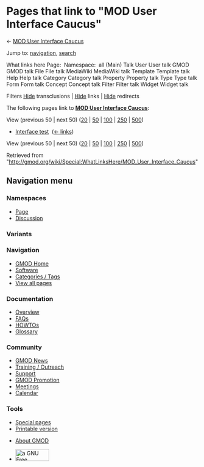 <div id="mw-page-base" class="noprint">

</div>

<div id="mw-head-base" class="noprint">

</div>

<div id="content" class="mw-body" role="main">

<span id="top"></span>

<div id="mw-js-message" style="display:none;">

</div>



# <span dir="auto">Pages that link to "MOD User Interface Caucus"</span>

<div id="bodyContent">

<div id="contentSub">

← [MOD User Interface
Caucus](/wiki/MOD_User_Interface_Caucus "MOD User Interface Caucus")

</div>

<div id="jump-to-nav" class="mw-jump">

Jump to: [navigation](#mw-navigation), [search](#p-search)

</div>

<div id="mw-content-text">

What links here Page:  Namespace:  all (Main) Talk User User talk GMOD
GMOD talk File File talk MediaWiki MediaWiki talk Template Template talk
Help Help talk Category Category talk Property Property talk Type Type
talk Form Form talk Concept Concept talk Filter Filter talk Widget
Widget talk

Filters
[Hide](/mediawiki/index.php?title=Special:WhatLinksHere/MOD_User_Interface_Caucus&hidetrans=1 "Special:WhatLinksHere/MOD User Interface Caucus")
transclusions \|
[Hide](/mediawiki/index.php?title=Special:WhatLinksHere/MOD_User_Interface_Caucus&hidelinks=1 "Special:WhatLinksHere/MOD User Interface Caucus")
links \|
[Hide](/mediawiki/index.php?title=Special:WhatLinksHere/MOD_User_Interface_Caucus&hideredirs=1 "Special:WhatLinksHere/MOD User Interface Caucus")
redirects

The following pages link to **[MOD User Interface
Caucus](/wiki/MOD_User_Interface_Caucus "MOD User Interface Caucus")**:

View (previous 50 \| next 50)
([20](/mediawiki/index.php?title=Special:WhatLinksHere/MOD_User_Interface_Caucus&limit=20 "Special:WhatLinksHere/MOD User Interface Caucus")
\|
[50](/mediawiki/index.php?title=Special:WhatLinksHere/MOD_User_Interface_Caucus&limit=50 "Special:WhatLinksHere/MOD User Interface Caucus")
\|
[100](/mediawiki/index.php?title=Special:WhatLinksHere/MOD_User_Interface_Caucus&limit=100 "Special:WhatLinksHere/MOD User Interface Caucus")
\|
[250](/mediawiki/index.php?title=Special:WhatLinksHere/MOD_User_Interface_Caucus&limit=250 "Special:WhatLinksHere/MOD User Interface Caucus")
\|
[500](/mediawiki/index.php?title=Special:WhatLinksHere/MOD_User_Interface_Caucus&limit=500 "Special:WhatLinksHere/MOD User Interface Caucus"))

- [Interface test](/wiki/Interface_test "Interface test") ‎
  <span class="mw-whatlinkshere-tools">([←
  links](/mediawiki/index.php?title=Special:WhatLinksHere&target=Interface+test "Special:WhatLinksHere"))</span>

View (previous 50 \| next 50)
([20](/mediawiki/index.php?title=Special:WhatLinksHere/MOD_User_Interface_Caucus&limit=20 "Special:WhatLinksHere/MOD User Interface Caucus")
\|
[50](/mediawiki/index.php?title=Special:WhatLinksHere/MOD_User_Interface_Caucus&limit=50 "Special:WhatLinksHere/MOD User Interface Caucus")
\|
[100](/mediawiki/index.php?title=Special:WhatLinksHere/MOD_User_Interface_Caucus&limit=100 "Special:WhatLinksHere/MOD User Interface Caucus")
\|
[250](/mediawiki/index.php?title=Special:WhatLinksHere/MOD_User_Interface_Caucus&limit=250 "Special:WhatLinksHere/MOD User Interface Caucus")
\|
[500](/mediawiki/index.php?title=Special:WhatLinksHere/MOD_User_Interface_Caucus&limit=500 "Special:WhatLinksHere/MOD User Interface Caucus"))

</div>

<div class="printfooter">

Retrieved from
"<http://gmod.org/wiki/Special:WhatLinksHere/MOD_User_Interface_Caucus>"

</div>

<div id="catlinks" class="catlinks catlinks-allhidden">

</div>

<div class="visualClear">

</div>

</div>

</div>

<div id="mw-navigation">

## Navigation menu

<div id="mw-head">



<div id="left-navigation">

<div id="p-namespaces" class="vectorTabs" role="navigation"
aria-labelledby="p-namespaces-label">

### Namespaces

- <span id="ca-nstab-main"><a href="/wiki/MOD_User_Interface_Caucus" accesskey="c"
  title="View the content page [c]">Page</a></span>
- <span id="ca-talk"><a
  href="/mediawiki/index.php?title=Talk:MOD_User_Interface_Caucus&amp;action=edit&amp;redlink=1"
  accesskey="t"
  title="Discussion about the content page [t]">Discussion</a></span>

</div>

<div id="p-variants" class="vectorMenu emptyPortlet" role="navigation"
aria-labelledby="p-variants-label">

### 

### Variants[](#)

<div class="menu">

</div>

</div>

</div>

<div id="right-navigation">





</div>



</div>

</div>

</div>

<div id="mw-panel">

<div id="p-logo" role="banner">

<a href="/wiki/Main_Page"
style="background-image: url(http://gmod.org/images/GMOD-cogs.png);"
title="Visit the main page"></a>

</div>

<div id="p-Navigation" class="portal" role="navigation"
aria-labelledby="p-Navigation-label">

### Navigation

<div class="body">

- <span id="n-GMOD-Home">[GMOD Home](/wiki/Main_Page)</span>
- <span id="n-Software">[Software](/wiki/GMOD_Components)</span>
- <span id="n-Categories-.2F-Tags">[Categories /
  Tags](/wiki/Categories)</span>
- <span id="n-View-all-pages">[View all
  pages](/wiki/Special:AllPages)</span>

</div>

</div>

<div id="p-Documentation" class="portal" role="navigation"
aria-labelledby="p-Documentation-label">

### Documentation

<div class="body">

- <span id="n-Overview">[Overview](/wiki/Overview)</span>
- <span id="n-FAQs">[FAQs](/wiki/Category:FAQ)</span>
- <span id="n-HOWTOs">[HOWTOs](/wiki/Category:HOWTO)</span>
- <span id="n-Glossary">[Glossary](/wiki/Glossary)</span>

</div>

</div>

<div id="p-Community" class="portal" role="navigation"
aria-labelledby="p-Community-label">

### Community

<div class="body">

- <span id="n-GMOD-News">[GMOD News](/wiki/GMOD_News)</span>
- <span id="n-Training-.2F-Outreach">[Training /
  Outreach](/wiki/Training_and_Outreach)</span>
- <span id="n-Support">[Support](/wiki/Support)</span>
- <span id="n-GMOD-Promotion">[GMOD
  Promotion](/wiki/GMOD_Promotion)</span>
- <span id="n-Meetings">[Meetings](/wiki/Meetings)</span>
- <span id="n-Calendar">[Calendar](/wiki/Calendar)</span>

</div>

</div>

<div id="p-tb" class="portal" role="navigation"
aria-labelledby="p-tb-label">

### Tools

<div class="body">

- <span id="t-specialpages"><a href="/wiki/Special:SpecialPages" accesskey="q"
  title="A list of all special pages [q]">Special pages</a></span>
- <span id="t-print"><a
  href="/mediawiki/index.php?title=Special:WhatLinksHere/MOD_User_Interface_Caucus&amp;printable=yes"
  rel="alternate" accesskey="p"
  title="Printable version of this page [p]">Printable version</a></span>

</div>

</div>

</div>

</div>

<div id="footer" role="contentinfo">

- <span id="footer-places-about">[About
  GMOD](/wiki/GMOD:About "GMOD:About")</span>

<!-- -->

- <span id="footer-copyrightico">[<img src="http://www.gnu.org/graphics/gfdl-logo-small.png" width="88"
  height="31" alt="a GNU Free Documentation License" />](http://www.gnu.org/licenses/fdl-1.3.html)</span>




</div>

